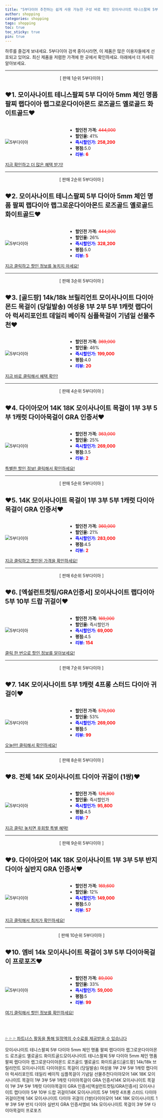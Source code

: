 ```yaml
---
title: "5부다이아 추천하는 쉽게 사용 가능한 구성 바로 확인 모이사나이트 테니스팔찌 5부 다이아 5mm"
author: shopping
categories: shopping
tags: shopping
toc: true
toc_sticky: true
pin: true
---
```

하루를 즐겁게 보내세요. 5부다이아 검색 중이시라면,  이 제품은 많은 이용자들에게 선호되고 있어요. 최신 제품을 저렴한 가격에 한 곳에서 확인하세요. 아래에서 더 자세히 알아보세요.

---
<p class="toplist" style="margin: 0 auto; display: block; width: fit-content;">[ 판매 1순위 5부다이아 ]</p>

<h2><strong>❤️1. 모이사나이트 테니스팔찌 5부 다이아 5mm 체인 명품 팔찌 랩다이아 랩그로운다이아몬드 로즈골드 옐로골드 화이트골드❤️</strong></h2>

<div style="display: flex; align-items: center;">
    <div style="flex: 0.4;">
        <img src="https://thumbnail9.coupangcdn.com/thumbnails/remote/230x230ex/image/vendor_inventory/082b/47fdb7b32c5c4f1479e9a45b440e888aaa5d7e77e7c847f847dc566d6b2e.jpg" alt="5부다이아" style="max-width: 100%;">
    </div>
    <div style="flex: 0.6; margin-left: 10px;">
        <ul>
            <li><strong>할인전 가격:</strong> <del style="color: red;">444,000</del></li>
            <li><strong>할인율:</strong> 41%</li>
            <li><span style='color:blue'><strong>즉시할인가:</strong></span> <span style='color:red'><strong>258,200</strong></span></li>
            <li><strong>평점:</strong>5.0</li>
            <li><span style='color:blue'><strong>리뷰:</strong></span> <span style='color:red'><strong>6</strong></span></li>
        </ul>
    </div>
</div>
<div class="center">
    <a href="https://selin100587001.github.io?lptag=AF9450613&subid=githubio&pageKey=7682692721&traceid=V0-153&itemId=20524409041&vendorItemId=87380218373" class="myButton">
        지금 확인하고 더 많은 혜택 받기!
    </a>
</div>


---
<p class="toplist" style="margin: 0 auto; display: block; width: fit-content;">[ 판매 2순위 5부다이아 ]</p>

<h2><strong>❤️2. 모이사나이트 테니스팔찌 5부 다이아 5mm 체인 명품 팔찌 랩다이아 랩그로운다이아몬드 로즈골드 옐로골드 화이트골드❤️</strong></h2>

<div style="display: flex; align-items: center;">
    <div style="flex: 0.4;">
        <img src="https://thumbnail9.coupangcdn.com/thumbnails/remote/230x230ex/image/vendor_inventory/082b/47fdb7b32c5c4f1479e9a45b440e888aaa5d7e77e7c847f847dc566d6b2e.jpg" alt="5부다이아" style="max-width: 100%;">
    </div>
    <div style="flex: 0.6; margin-left: 10px;">
        <ul>
            <li><strong>할인전 가격:</strong> <del style="color: red;">444,000</del></li>
            <li><strong>할인율:</strong> 26%</li>
            <li><span style='color:blue'><strong>즉시할인가:</strong></span> <span style='color:red'><strong>328,200</strong></span></li>
            <li><strong>평점:</strong>5.0</li>
            <li><span style='color:blue'><strong>리뷰:</strong></span> <span style='color:red'><strong>5</strong></span></li>
        </ul>
    </div>
</div>
<div class="center">
    <a href="https://selin100587001.github.io?lptag=AF9450613&subid=githubio&pageKey=7639418388&traceid=V0-153&itemId=20294063356&vendorItemId=87380218573" class="myButton">
        지금 클릭하고 할인 정보를 놓치지 마세요!
    </a>
</div>


---
<p class="toplist" style="margin: 0 auto; display: block; width: fit-content;">[ 판매 3순위 5부다이아 ]</p>

<h2><strong>❤️3. [골드팡] 14k/18k 브릴리언트 모이사나이트 다이아몬드 목걸이 (당일발송) 여성용 1부 2부 5부 1캐럿 랩다이아 럭셔리포인트 데일리 베이직 심플목걸이 기념일 선물추천❤️</strong></h2>

<div style="display: flex; align-items: center;">
    <div style="flex: 0.4;">
        <img src="https://thumbnail9.coupangcdn.com/thumbnails/remote/230x230ex/image/vendor_inventory/6a7b/dbd0d0cac303f3edf29a75b12775291bbd72f74ba7c17c1c24c2db5d6a85.jpg" alt="5부다이아" style="max-width: 100%;">
    </div>
    <div style="flex: 0.6; margin-left: 10px;">
        <ul>
            <li><strong>할인전 가격:</strong> <del style="color: red;">369,000</del></li>
            <li><strong>할인율:</strong> 46%</li>
            <li><span style='color:blue'><strong>즉시할인가:</strong></span> <span style='color:red'><strong>199,000</strong></span></li>
            <li><strong>평점:</strong>4.0</li>
            <li><span style='color:blue'><strong>리뷰:</strong></span> <span style='color:red'><strong>20</strong></span></li>
        </ul>
    </div>
</div>
<div class="center">
    <a href="https://selin100587001.github.io?lptag=AF9450613&subid=githubio&pageKey=7684822059&traceid=V0-153&itemId=20534327230&vendorItemId=87611195105" class="myButton">
        지금 바로 클릭해서 혜택 확인!
    </a>
</div>


---
<p class="toplist" style="margin: 0 auto; display: block; width: fit-content;">[ 판매 4순위 5부다이아 ]</p>

<h2><strong>❤️4. 다이아모어 14K 18K 모이사나이트 목걸이 1부 3부 5부 1캐럿 다이아목걸이 GRA 인증서❤️</strong></h2>

<div style="display: flex; align-items: center;">
    <div style="flex: 0.4;">
        <img src="https://thumbnail7.coupangcdn.com/thumbnails/remote/230x230ex/image/vendor_inventory/75b9/7f3cee027facf687c012cb9f3b0205389d9e89eecd408f8245ad61601be6.jpg" alt="5부다이아" style="max-width: 100%;">
    </div>
    <div style="flex: 0.6; margin-left: 10px;">
        <ul>
            <li><strong>할인전 가격:</strong> <del style="color: red;">363,000</del></li>
            <li><strong>할인율:</strong> 25%</li>
            <li><span style='color:blue'><strong>즉시할인가:</strong></span> <span style='color:red'><strong>269,000</strong></span></li>
            <li><strong>평점:</strong>3.5</li>
            <li><span style='color:blue'><strong>리뷰:</strong></span> <span style='color:red'><strong>2</strong></span></li>
        </ul>
    </div>
</div>
<div class="center">
    <a href="https://selin100587001.github.io?lptag=AF9450613&subid=githubio&pageKey=7530243799&traceid=V0-153&itemId=19769815540&vendorItemId=86872928559" class="myButton">
        특별한 할인 정보! 클릭해서 확인하세요!
    </a>
</div>


---
<p class="toplist" style="margin: 0 auto; display: block; width: fit-content;">[ 판매 5순위 5부다이아 ]</p>

<h2><strong>❤️5. 14K 모이사나이트 목걸이 1부 3부 5부 1캐럿 다이아목걸이 GRA 인증서❤️</strong></h2>

<div style="display: flex; align-items: center;">
    <div style="flex: 0.4;">
        <img src="https://thumbnail7.coupangcdn.com/thumbnails/remote/230x230ex/image/vendor_inventory/5177/de8f56e3e2e8af56c70a693f138bc4d1193ee43e11018a09ed6a44772b31.jpg" alt="5부다이아" style="max-width: 100%;">
    </div>
    <div style="flex: 0.6; margin-left: 10px;">
        <ul>
            <li><strong>할인전 가격:</strong> <del style="color: red;">360,000</del></li>
            <li><strong>할인율:</strong> 21%</li>
            <li><span style='color:blue'><strong>즉시할인가:</strong></span> <span style='color:red'><strong>283,000</strong></span></li>
            <li><strong>평점:</strong>4.5</li>
            <li><span style='color:blue'><strong>리뷰:</strong></span> <span style='color:red'><strong>2</strong></span></li>
        </ul>
    </div>
</div>
<div class="center">
    <a href="https://selin100587001.github.io?lptag=AF9450613&subid=githubio&pageKey=7533979605&traceid=V0-153&itemId=19789165419&vendorItemId=86891822342" class="myButton">
        지금 클릭하고 할인된 가격을 확인하세요!
    </a>
</div>


---
<p class="toplist" style="margin: 0 auto; display: block; width: fit-content;">[ 판매 6순위 5부다이아 ]</p>

<h2><strong>❤️6. [엑설런트컷팅/GRA인증서] 모이사나이트 랩다이아 5부 10부 드랍 귀걸이❤️</strong></h2>

<div style="display: flex; align-items: center;">
    <div style="flex: 0.4;">
        <img src="https://thumbnail10.coupangcdn.com/thumbnails/remote/230x230ex/image/vendor_inventory/4047/9a2d25a4336b6c0b5d3076b9b0736b8f5eeac444b6de52947a9c0bc7d07b.jpg" alt="5부다이아" style="max-width: 100%;">
    </div>
    <div style="flex: 0.6; margin-left: 10px;">
        <ul>
            <li><strong>할인전 가격:</strong> <del style="color: red;">169,000</del></li>
            <li><strong>할인율:</strong> 즉시할인가</li>
            <li><span style='color:blue'><strong>즉시할인가:</strong></span> <span style='color:red'><strong>69,000</strong></span></li>
            <li><strong>평점:</strong>4.5</li>
            <li><span style='color:blue'><strong>리뷰:</strong></span> <span style='color:red'><strong>154</strong></span></li>
        </ul>
    </div>
</div>
<div class="center">
    <a href="https://selin100587001.github.io?lptag=AF9450613&subid=githubio&pageKey=6606325109&traceid=V0-153&itemId=14961210021&vendorItemId=82184469473" class="myButton">
        클릭 한 번으로 할인 정보를 알아보세요!
    </a>
</div>


---
<p class="toplist" style="margin: 0 auto; display: block; width: fit-content;">[ 판매 7순위 5부다이아 ]</p>

<h2><strong>❤️7. 14K 모이사나이트 5부 1캐럿 4프롱 스터드 다이아 귀걸이❤️</strong></h2>

<div style="display: flex; align-items: center;">
    <div style="flex: 0.4;">
        <img src="https://thumbnail6.coupangcdn.com/thumbnails/remote/230x230ex/image/vendor_inventory/d61c/0e2b7bd149b20ee3c26bfbbc460d0505f07ef612445ecac111bcf88aa4cd.jpg" alt="5부다이아" style="max-width: 100%;">
    </div>
    <div style="flex: 0.6; margin-left: 10px;">
        <ul>
            <li><strong>할인전 가격:</strong> <del style="color: red;">579,000</del></li>
            <li><strong>할인율:</strong> 53%</li>
            <li><span style='color:blue'><strong>즉시할인가:</strong></span> <span style='color:red'><strong>269,000</strong></span></li>
            <li><strong>평점:</strong>5</li>
            <li><span style='color:blue'><strong>리뷰:</strong></span> <span style='color:red'><strong>99</strong></span></li>
        </ul>
    </div>
</div>
<div class="center">
    <a href="https://selin100587001.github.io?lptag=AF9450613&subid=githubio&pageKey=6953578843&traceid=V0-153&itemId=16904004574&vendorItemId=84082135619" class="myButton">
        오늘만! 클릭해서 확인하세요!
    </a>
</div>


---
<p class="toplist" style="margin: 0 auto; display: block; width: fit-content;">[ 판매 8순위 5부다이아 ]</p>

<h2><strong>❤️8. 전체 14K 모이사나이트 다이아 귀걸이 (1쌍)❤️</strong></h2>

<div style="display: flex; align-items: center;">
    <div style="flex: 0.4;">
        <img src="https://thumbnail10.coupangcdn.com/thumbnails/remote/230x230ex/image/vendor_inventory/2e3e/72f2c41cd8b794a5acee3f8372e6954a04ca5a4e980d6cd7d2ca8ce4064f.jpg" alt="5부다이아" style="max-width: 100%;">
    </div>
    <div style="flex: 0.6; margin-left: 10px;">
        <ul>
            <li><strong>할인전 가격:</strong> <del style="color: red;">126,800</del></li>
            <li><strong>할인율:</strong> 즉시할인가</li>
            <li><span style='color:blue'><strong>즉시할인가:</strong></span> <span style='color:red'><strong>95,800</strong></span></li>
            <li><strong>평점:</strong>4.5</li>
            <li><span style='color:blue'><strong>리뷰:</strong></span> <span style='color:red'><strong>7</strong></span></li>
        </ul>
    </div>
</div>
<div class="center">
    <a href="https://selin100587001.github.io?lptag=AF9450613&subid=githubio&pageKey=8089857677&traceid=V0-153&itemId=22845629429&vendorItemId=89880336780" class="myButton">
        지금 클릭! 놓치면 후회할 특별 혜택!
    </a>
</div>


---
<p class="toplist" style="margin: 0 auto; display: block; width: fit-content;">[ 판매 9순위 5부다이아 ]</p>

<h2><strong>❤️9. 다이아모어 14K 18K 모이사나이트 1부 3부 5부 반지 다이아 실반지 GRA 인증서❤️</strong></h2>

<div style="display: flex; align-items: center;">
    <div style="flex: 0.4;">
        <img src="https://thumbnail8.coupangcdn.com/thumbnails/remote/230x230ex/image/vendor_inventory/c16e/78fe1bf3b9b98213f56ac7ebf4f6042fefaa645a0984cc0600a2b2feceaa.jpg" alt="5부다이아" style="max-width: 100%;">
    </div>
    <div style="flex: 0.6; margin-left: 10px;">
        <ul>
            <li><strong>할인전 가격:</strong> <del style="color: red;">169,600</del></li>
            <li><strong>할인율:</strong> 12%</li>
            <li><span style='color:blue'><strong>즉시할인가:</strong></span> <span style='color:red'><strong>149,000</strong></span></li>
            <li><strong>평점:</strong>5.0</li>
            <li><span style='color:blue'><strong>리뷰:</strong></span> <span style='color:red'><strong>57</strong></span></li>
        </ul>
    </div>
</div>
<div class="center">
    <a href="https://selin100587001.github.io?lptag=AF9450613&subid=githubio&pageKey=7107503271&traceid=V0-153&itemId=17758230129&vendorItemId=84922573242" class="myButton">
        지금 클릭해서 최저가 확인하세요!
    </a>
</div>


---
<p class="toplist" style="margin: 0 auto; display: block; width: fit-content;">[ 판매 10순위 5부다이아 ]</p>

<h2><strong>❤️10. 엠비 14k 모이사나이트 목걸이 3부 5부 다이아목걸이 프로포즈❤️</strong></h2>

<div style="display: flex; align-items: center;">
    <div style="flex: 0.4;">
        <img src="https://thumbnail6.coupangcdn.com/thumbnails/remote/230x230ex/image/vendor_inventory/c689/e353b1c0700e9c86d9e89299dfd49594482cda8d92ed749e3998ffafacd5.jpg" alt="5부다이아" style="max-width: 100%;">
    </div>
    <div style="flex: 0.6; margin-left: 10px;">
        <ul>
            <li><strong>할인전 가격:</strong> <del style="color: red;">89,000</del></li>
            <li><strong>할인율:</strong> 33%</li>
            <li><span style='color:blue'><strong>즉시할인가:</strong></span> <span style='color:red'><strong>59,000</strong></span></li>
            <li><strong>평점:</strong>5</li>
            <li><span style='color:blue'><strong>리뷰:</strong></span> <span style='color:red'><strong>99</strong></span></li>
        </ul>
    </div>
</div>
<div class="center">
    <a href="https://selin100587001.github.io?lptag=AF9450613&subid=githubio&pageKey=7936984275&traceid=V0-153&itemId=21849361917&vendorItemId=88897629505" class="myButton">
        여기 클릭해서 할인 정보를 확인하세요!
    </a>
</div>

<br><br><br>[💦 💦 💦 파트너스 활동을 통해 일정액의 수수료를 제공받을 수 있습니다](https://link.coupang.com/a/bcpT2c)<br><br>모이사나이트 테니스팔찌 5부 다이아 5mm 체인 명품 팔찌 랩다이아 랩그로운다이아몬드 로즈골드 옐로골드 화이트골드모이사나이트 테니스팔찌 5부 다이아 5mm 체인 명품 팔찌 랩다이아 랩그로운다이아몬드 로즈골드 옐로골드 화이트골드[골드팡] 14k/18k 브릴리언트 모이사나이트 다이아몬드 목걸이 (당일발송) 여성용 1부 2부 5부 1캐럿 랩다이아 럭셔리포인트 데일리 베이직 심플목걸이 기념일 선물추천다이아모어 14K 18K 모이사나이트 목걸이 1부 3부 5부 1캐럿 다이아목걸이 GRA 인증서14K 모이사나이트 목걸이 1부 3부 5부 1캐럿 다이아목걸이 GRA 인증서[엑설런트컷팅/GRA인증서] 모이사나이트 랩다이아 5부 10부 드랍 귀걸이14K 모이사나이트 5부 1캐럿 4프롱 스터드 다이아 귀걸이전체 14K 모이사나이트 다이아 귀걸이 (1쌍)다이아모어 14K 18K 모이사나이트 1부 3부 5부 반지 다이아 실반지 GRA 인증서엠비 14k 모이사나이트 목걸이 3부 5부 다이아목걸이 프로포즈